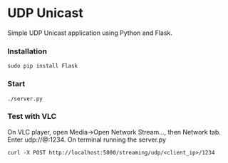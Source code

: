 # UDP Unicast
Simple UDP Unicast application using Python and Flask.

### Installation
```
sudo pip install Flask
```

### Start 
```
./server.py
```

### Test with VLC
On VLC player, open Media->Open Network Stream..., then Network tab.  Enter udp://@:1234.  On terminal running the server.py
```
curl -X POST http://localhost:5000/streaming/udp/<client_ip>/1234
```

